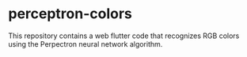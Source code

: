 # perceptron-colors
This repository contains a web flutter code that recognizes RGB colors using the Perpectron neural network algorithm.
